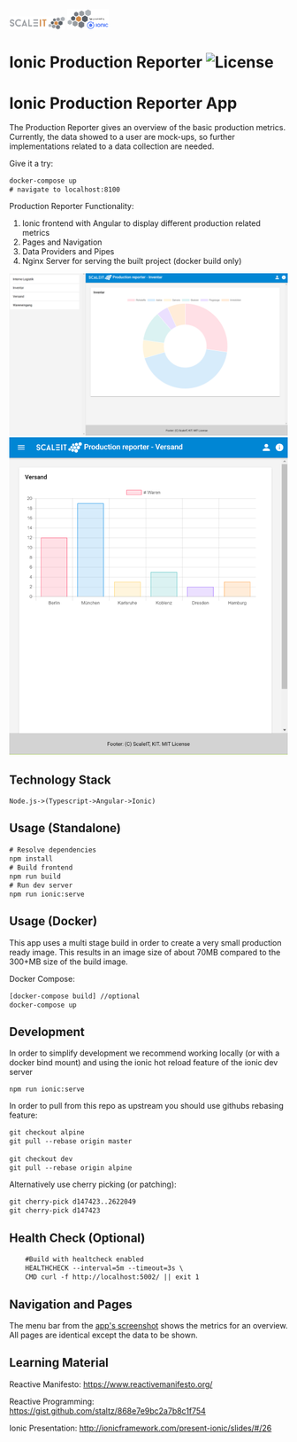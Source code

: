 <img src="https://raw.githubusercontent.com/ScaleIT-Org/media-ressources/master/logo/scaleit-logo.png" width="20%"/>
<img src="https://github.com/ScaleIT-Org/media-ressources/raw/master/logo/scaleit-waben-ionic.png" width="15%"/>

# Ionic Production Reporter ![License](https://img.shields.io/github/license/ScaleIT-Org/ionic-app-skeleton.svg?link=https://github.com/ScaleIT-Org/sapp-production-reporter/blob/master/Domain%20Software/production_reporter/LICENSE)

# Ionic Production Reporter App 

The Production Reporter gives an overview of the basic production metrics. Currently, the data showed to a user are mock-ups, so further implementations related to a data collection are needed.  

Give it a try:

    docker-compose up
    # navigate to localhost:8100

Production Reporter Functionality:

1) Ionic frontend with Angular to display different production related metrics
2) Pages and Navigation
2) Data Providers and Pipes
2) Nginx Server for serving the built project (docker build only)

<img src="https://github.com/ScaleIT-Org/sapp-production-reporter/blob/master/Domain%20Software/production_reporter/Resources/Documentation/Screen1.PNG"/> 
<img src="https://github.com/ScaleIT-Org/sapp-production-reporter/blob/master/Domain%20Software/production_reporter/Resources/Documentation/Screen2.PNG"/> 


## Technology Stack
    Node.js->(Typescript->Angular->Ionic)

## Usage (Standalone)

    # Resolve dependencies
    npm install
    # Build frontend
    npm run build 
    # Run dev server
    npm run ionic:serve

## Usage (Docker)

This app uses a multi stage build in order to create a very small production ready image. This results in an image size of about 70MB compared to the 300+MB size of the build image.

Docker Compose:

    [docker-compose build] //optional
    docker-compose up
    
## Development

In order to simplify development we recommend working locally (or with a docker bind mount) and using the ionic hot reload feature of the ionic dev server

    npm run ionic:serve
    
In order to pull from this repo as upstream you should use githubs rebasing feature:

    git checkout alpine
    git pull --rebase origin master

    git checkout dev
    git pull --rebase origin alpine

Alternatively use cherry picking (or patching):

    git cherry-pick d147423..2622049
    git cherry-pick d147423
    
## Health Check (Optional)
        #Build with healtcheck enabled
        HEALTHCHECK --interval=5m --timeout=3s \
        CMD curl -f http://localhost:5002/ || exit 1
        
## Navigation and Pages 

The menu bar from the [app's screenshot](https://github.com/ScaleIT-Org/sapp-production-reporter/blob/master/Domain%20Software/production_reporter/Resources/Documentation/Screen1.PNG) shows the metrics for an overview. All pages are identical except the data to be shown. 

## Learning Material

Reactive Manifesto: https://www.reactivemanifesto.org/

Reactive Programming: https://gist.github.com/staltz/868e7e9bc2a7b8c1f754

Ionic Presentation: http://ionicframework.com/present-ionic/slides/#/26
